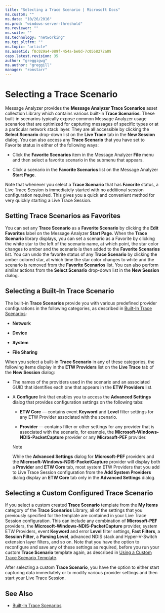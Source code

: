 ```yaml
---
title: "Selecting a Trace Scenario | Microsoft Docs"
ms.custom: ""
ms.date: "10/26/2016"
ms.prod: "windows-server-threshold"
ms.reviewer: ""
ms.suite: ""
ms.technology: "networking"
ms.tgt_pltfrm: ""
ms.topic: "article"
ms.assetid: f8c029a4-089f-454a-be0d-7c0568272a09
caps.latest.revision: 35
author: "greggigwg"
ms.author: "greggill"
manager: "ronstarr"
---
```


# Selecting a Trace Scenario

Message Analyzer provides the **Message Analyzer Trace Scenarios** asset collection Library which contains various built-in **Trace Scenarios**. These built-in scenarios typically expose common Message Analyzer usage scenarios that are optimized for capturing messages of specific types or at a particular network stack layer. They are all accessible by clicking the **Select Scenario** drop-down list on the **Live Trace** tab in the **New Session** dialog. You can also access any **Trace Scenario** that you have set to Favorite status in either of the following ways:  
  
-   Click the **Favorite Scenarios** item in the Message Analyzer **File** menu and then select a favorite scenario in the submenu that appears.  
  
-   Click a scenario in the **Favorite Scenarios** list on the Message Analyzer **Start Page**.  
  
 Note that whenever you select a **Trace Scenario** that has **Favorite** status, a Live Trace Session is immediately started with no additional session configuration required. This gives you a quick and convenient method for very quickly starting a Live Trace Session.  
  
## Setting Trace Scenarios as Favorites  

 You can set any **Trace Scenario** as a **Favorite Scenario** by clicking the **Edit Favorites** label on the Message Analyzer **Start Page**. When the **Trace Scenario** library displays, you can set a scenario as a Favorite by clicking the white star to the left of the scenario name, at which point, the star color changes to amber and the scenario is then added to the **Favorite Scenarios** list. You can undo the favorite status of any **Trace Scenario** by clicking the amber colored star, at which time the star color changes to white and the scenario is removed from the **Favorite Scenarios** list. You can also perform similar actions from the **Select Scenario** drop-down list in the **New Session** dialog.  
  
## Selecting a Built-In Trace Scenario  

 The built-in **Trace Scenarios** provide you with various predefined provider configurations in the following categories, as described in [Built-In Trace Scenarios](built-in-trace-scenarios.md):  
  
-   **Network**  
  
-   **Device**  
  
-   **System**  
  
-   **File Sharing**  
  
 When you select a built-in **Trace Scenario** in any of these categories, the following items display in the **ETW Providers** list on the **Live Trace** tab of the **New Session** dialog:  
  
-   The names of the providers used in the scenario and an associated GUID that identifies each one that appears in the **ETW Providers** list.  
  
-   A **Configure** link that enables you to access the **Advanced Settings** dialog that provides configuration settings on the following tabs:  
  
    -   **ETW Core** — contains event **Keyword** and **Level** filter settings for any ETW Provider associated with the scenario.  
  
    -   **Provider** — contains filter or other settings for any provider that is associated with the scenario, for example, the **Microsoft-Windows-NDIS-PacketCapture** provider or any **Microsoft-PEF** provider.  
  
    > [!NOTE]
    >  While the **Advanced Settings** dialog for **Microsoft-PEF** providers and the **Microsoft-Windows-NDIS-PacketCapture** provider will display both a **Provider** and **ETW Core** tab, most system ETW Providers that you add to Live Trace Session configuration from the **Add System Providers** dialog display an **ETW Core** tab only in the **Advanced Settings** dialog.  
  
## Selecting a Custom Configured Trace Scenario  

 If you select a custom created **Trace Scenario** template from the **My Items** category of the **Trace Scenarios** Library, all of the settings that you previously specified for the template are contained in your Live Trace Session configuration. This can include any combination of **Microsoft-PEF** providers, the **Microsoft-Windows-NDIS-PacketCapture** provider, system ETW Providers, event **Keyword** and error **Level** filter settings, **Fast Filters**, a **Session Filter**, a **Parsing Level**, advanced NDIS stack and Hyper-V-Switch extension layer filters, and so on. Note that you have the option to reconfigure and save any of these settings as required, before you run your custom **Trace Scenario** template again, as described in [Using a Custom Trace Scenario Template](using-a-custom-trace-scenario-template.md).  
  
 After selecting a custom **Trace Scenario**, you have the option to either start capturing data immediately or to modify various provider settings and then start your Live Trace Session.  
  
## See Also  

- [Built-In Trace Scenarios](built-in-trace-scenarios.md)